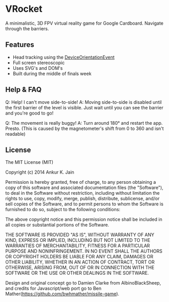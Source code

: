 # VRocket
A minimalistic, 3D FPV virtual reality game for Google Cardboard.
Navigate through the barriers.

## Features
* Head tracking using the [DeviceOrientationEvent](https://developer.mozilla.org/en-US/docs/Web/API/DeviceOrientationEvent)
* Full screen stereoscopic
* Uses SVG's and DOM's
* Built during the middle of finals week

## Help & FAQ
Q: Help!  I can't move side-to-side!
A: Moving side-to-side is disabled until the first barrier of the level is visible. 
   Just wait until you can see the barrier and you're good to go!
   
Q: The movement is really buggy!
A: Turn around 180° and restart the app.  Presto.
   (This is caused by the magnetometer's shift from 0 to 360 and isn't readable)

## License

The MIT License (MIT)

Copyright (c) 2014 Ankur K. Jain

Permission is hereby granted, free of charge, to any person obtaining a copy of this software and associated documentation files (the "Software"), to deal in the Software without restriction, including without limitation the rights to use, copy, modify, merge, publish, distribute, sublicense, and/or sell copies of the Software, and to permit persons to whom the Software is furnished to do so, subject to the following conditions:

The above copyright notice and this permission notice shall be included in all copies or substantial portions of the Software.

THE SOFTWARE IS PROVIDED "AS IS", WITHOUT WARRANTY OF ANY KIND, EXPRESS OR IMPLIED, INCLUDING BUT NOT LIMITED TO THE WARRANTIES OF MERCHANTABILITY, FITNESS FOR A PARTICULAR PURPOSE AND NONINFRINGEMENT. IN NO EVENT SHALL THE AUTHORS OR COPYRIGHT HOLDERS BE LIABLE FOR ANY CLAIM, DAMAGES OR OTHER LIABILITY, WHETHER IN AN ACTION OF CONTRACT, TORT OR OTHERWISE, ARISING FROM, OUT OF OR IN CONNECTION WITH THE SOFTWARE OR THE USE OR OTHER DEALINGS IN THE SOFTWARE.

Design and original concept go to Damien Clarke from AlbinoBlackSheep, and credits for Javascript/web port go to Ben Mather(https://github.com/bwhmather/missile-game).
